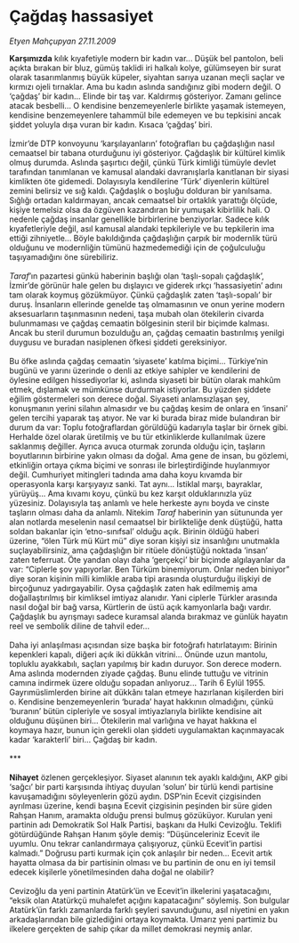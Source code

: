 # Çağdaş hassasiyet

*Etyen Mahçupyan 27.11.2009*

<div class="taraf_structure_2col_1zq">
<div class="margen_n">



 <p><b>Karşımızda</b> kılık kıyafetiyle modern bir kadın var... Düşük bel pantolon, beli açıkta bırakan bir bluz, gümüş taklidi iri halkalı kolye, gülümseyen bir surat olarak tasarımlanmış büyük küpeler, siyahtan sarıya uzanan meçli saçlar ve kırmızı ojeli tırnaklar. Ama bu kadın aslında sandığınız gibi modern değil. O ‘çağdaş’ bir kadın... Elinde bir taş var. Kaldırmış gösteriyor. Zamanı gelince atacak besbelli... O kendisine benzemeyenlerle birlikte yaşamak istemeyen, kendisine benzemeyenlere tahammül bile edemeyen ve bu tepkisini ancak şiddet yoluyla dışa vuran bir kadın. Kısaca ‘çağdaş’ biri. <br/><br/>İzmir’de DTP konvoyunu ‘karşılayanların’ fotoğrafları bu çağdaşlığın nasıl cemaatsel bir tabana oturduğunu iyi gösteriyor. Çağdaşlık bir kültürel kimlik olmuş durumda. Aslında şaşırtıcı değil, çünkü Türk kimliği tümüyle devlet tarafından tanımlanan ve kamusal alandaki davranışlarla kanıtlanan bir siyasi kimlikten öte gidemedi. Dolayısıyla kendilerine ‘Türk’ diyenlerin kültürel zemini belirsiz ve sığ kaldı. Çağdaşlık o boşluğu dolduran bir yanılsama. Sığlığı ortadan kaldırmayan, ancak cemaatsel bir ortaklık yarattığı ölçüde, kişiye temelsiz olsa da özgüven kazandıran bir yumuşak kibirlilik hali. O nedenle çağdaş insanlar genellikle birbirlerine benziyorlar. Sadece kılık kıyafetleriyle değil, asıl kamusal alandaki tepkileriyle ve bu tepkilerin ima ettiği zihniyetle... Böyle bakıldığında çağdaşlığın çarpık bir modernlik türü olduğunu ve modernliğin tümünü hazmedemediği için de çoğulculuğu taşıyamadığını öne sürebiliriz. <i><br/><br/>Taraf</i>’ın pazartesi günkü haberinin başlığı olan ‘taşlı-sopalı çağdaşlık’, İzmir’de görünür hale gelen bu dışlayıcı ve giderek ırkçı ‘hassasiyetin’ adını tam olarak koymuş gözükmüyor. Çünkü çağdaşlık zaten ‘taşlı-sopalı’ bir duruş. İnsanların ellerinde genelde taş olmamasının ve onun yerine modern aksesuarların taşınmasının nedeni, taşa mubah olan ötekilerin civarda bulunmaması ve çağdaş cemaatin bölgesinin steril bir biçimde kalması. Ancak bu steril durumun bozulduğu an, çağdaş cemaatin bastırılmış yenilgi duygusu ve buradan nasiplenen öfkesi şiddeti gereksiniyor. <br/><br/>Bu öfke aslında çağdaş cemaatin ‘siyasete’ katılma biçimi... Türkiye’nin bugünü ve yarını üzerinde o denli az etkiye sahipler ve kendilerini de öylesine edilgen hissediyorlar ki, aslında siyaseti bir bütün olarak mahkûm etmek, dışlamak ve mümkünse durdurmak istiyorlar. Bu yüzden şiddete eğilim göstermeleri son derece doğal. Siyaseti anlamsızlaşan şey, konuşmanın yerini silahın almasıdır ve bu çağdaş kesim de onlara en ‘insani’ gelen tercihi yaparak taş atıyor. Ne var ki burada biraz mide bulandıran bir durum da var: Toplu fotoğraflardan görüldüğü kadarıyla taşlar bir örnek gibi. Herhalde özel olarak üretilmiş ve bu tür etkinliklerde kullanılmak üzere saklanmış değiller. Ayrıca avuca oturmak zorunda olduğu için, taşların boyutlarının birbirine yakın olması da doğal. Ama gene de insan, bu gözlemi, etkinliğin ortaya çıkma biçimi ve sonrası ile birleştirdiğinde huylanmıyor değil. Cumhuriyet mitingleri tadında ama daha koyu kıvamda bir operasyonla karşı karşıyayız sanki. Tat aynı... İstiklal marşı, bayraklar, yürüyüş... Ama kıvamı koyu, çünkü bu kez karşıt olduklarınızla yüz yüzesiniz. Dolayısıyla taş anlamlı ve hele herkeste aynı boyda ve cinste taşların olması daha da anlamlı. Nitekim <i>Taraf</i> haberinin yan sütununda yer alan notlarda meselenin nasıl cemaatsel bir birlikteliğe denk düştüğü, hatta soldan bakanlar için ‘etno-sınıfsal’ olduğu açık. Birinin öldüğü haberi üzerine, “ölen Türk mü Kürt mü” diye soran kişiyi siz insanlığını unutmakla suçlayabilirsiniz, ama çağdaşlığın bir ritüele dönüştüğü noktada ‘insan’ zaten teferruat. Öte yandan olayı daha ‘gerçekçi’ bir biçimde algılayanlar da var: “Ciplerle şov yapıyorlar. Ben Türküm binemiyorum. Onlar neden biniyor” diye soran kişinin milli kimlikle araba tipi arasında oluşturduğu ilişkiyi de birçoğunuz yadırgayabilir. Oysa çağdaşlık zaten hak edilmemiş ama doğallaştırılmış bir kimliksel imtiyaz alanıdır. Yani ciplerle Türkler arasında nasıl doğal bir bağ varsa, Kürtlerin de üstü açık kamyonlarla bağı vardır. Çağdaşlık bu ayrışmayı sadece kuramsal alanda bırakmaz ve günlük hayatın reel ve sembolik diline de tahvil eder... <br/><br/>Daha iyi anlaşılması açısından size başka bir fotoğrafı hatırlatayım: Birinin kepenkleri kapalı, diğeri açık iki dükkân vitrini... Önünde uzun mantolu, topluklu ayakkabılı, saçları yapılmış bir kadın duruyor. Son derece modern. Ama aslında modernden ziyade çağdaş. Bunu elinde tuttuğu ve vitrinin camına indirmek üzere olduğu sopadan anlıyoruz... Tarih 6 Eylül 1955. Gayrımüslimlerden birine ait dükkânı talan etmeye hazırlanan kişilerden biri o. Kendisine benzemeyenlerin ‘burada’ hayat hakkının olmadığını, çünkü ‘buranın’ bütün cipleriyle ve sosyal imtiyazlarıyla birlikte kendisine ait olduğunu düşünen biri... Ötekilerin mal varlığına ve hayat hakkına el koymaya hazır, bunun için gerekli olan şiddeti uygulamaktan kaçınmayacak kadar ‘karakterli’ biri... Çağdaş bir kadın. <br/><br/>***<b> <br/><br/>Nihayet</b> özlenen gerçekleşiyor. Siyaset alanının tek ayaklı kaldığını, AKP gibi ‘sağcı’ bir parti karşısında ihtiyaç duyulan ‘solun’ bir türlü kendi partisine kavuşamadığını söyleyenlerin gözü aydın. DSP’nin Ecevit çizgisinden ayrılması üzerine, kendi başına Ecevit çizgisinin peşinden bir süre giden Rahşan Hanım, aramakta olduğu prensi bulmuş gözüküyor. Kurulan yeni partinin adı Demokratik Sol Halk Partisi, başkanı da Hulki Cevizoğlu. Teklifi götürdüğünde Rahşan Hanım şöyle demiş: “Düşünceleriniz Ecevit ile uyumlu. Onu tekrar canlandırmaya çalışıyoruz, çünkü Ecevit’in partisi kalmadı.” Doğrusu parti kurmak için çok anlaşılır bir neden... Ecevit artık hayatta olmasa da bir partisinin olması ve bu partinin de onu en iyi temsil edecek kişilerle yönetilmesinden daha doğal ne olabilir? <br/><br/>Cevizoğlu da yeni partinin Atatürk’ün ve Ecevit’in ilkelerini yaşatacağını, “eksik olan Atatürkçü muhalefet açığını kapatacağını” söylemiş. Son bulgular Atatürk’ün farklı zamanlarda farklı şeyleri savunduğunu, asıl niyetini en yakın arkadaşlarından bile gizlediğini ortaya koymakta. Umarız yeni partimiz bu ilkelere gerçekten de sahip çıkar da millet demokrasi neymiş anlar. </p>
<br/>
<br/>
<br/>



<br/>


<div id="taraf_not">
</div>

</div>


</div>
